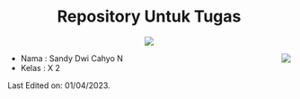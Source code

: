 <p align="center">
  <h1 align="center">Repository Untuk Tugas</h1>
</p>
<p align="center">
  <a align="center" href="https://github.com/DenverCoder1/readme-typing-svg"><img src="https://readme-typing-svg.herokuapp.com?&font=IBM+Plex+Sans&color=F72EE2&size=25&lines=Welcome+to+my+GitHub+Profile!;SMAN+27+Bandung;Mapel;INFORMATIKA" /></a>
</p>
<img align="right" src="https://media.giphy.com/media/M9gbBd9nbDrOTu1Mqx/giphy.gif">
<ul>
  <li>Nama : Sandy Dwi Cahyo N</li>
  <li>Kelas : X 2</li>
</ul>


Last Edited on: 01/04/2023.
